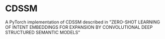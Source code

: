# CDSSM
A PyTorch implementation of CDSSM described in "ZERO-SHOT LEARNING OF INTENT EMBEDDINGS FOR EXPANSION BY CONVOLUTIONAL DEEP STRUCTURED SEMANTIC MODELS" 
